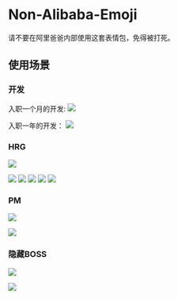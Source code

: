 
# Non-Alibaba-Emoji

请不要在阿里爸爸内部使用这套表情包，免得被打死。

## 使用场景


### 开发

入职一个月的开发:
![](/Developer/接手前任的代码.jpg)

入职一年的开发：
![](/Developer/摸鱼被抓.jpg)

### HRG

![](/HRG/3.25警告一次.png)

![](/HRG/阿里hrg.gif)
![](/HRG/HRG-beat.jpg)
![](/HRG/摸鱼.jpg)
![](/HRG/HRG-beat.jpg)
![](/HRG/HRG上线.gif)

### PM

![](/PM/产品经理出来.gif)

![](/PM/什么破需求.jpg)

### 隐藏BOSS

![](ma-yun.jpg)

![](王坚给你鼓掌.gif)



![]()
![]()
![]()
![]()